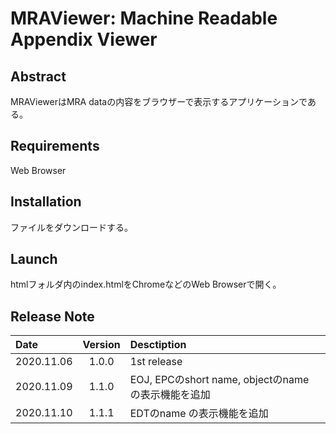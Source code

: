 # MRAViewer: Machine Readable Appendix Viewer

## Abstract

MRAViewerはMRA dataの内容をブラウザーで表示するアプリケーションである。  

## Requirements

Web Browser  

## Installation

ファイルをダウンロードする。  

## Launch

htmlフォルダ内のindex.htmlをChromeなどのWeb Browserで開く。

## Release Note

Date      |Version |Desctiption
:---------|:------:|:-----------
2020.11.06|1.0.0   | 1st release
2020.11.09|1.1.0   | EOJ, EPCのshort name, objectのname の表示機能を追加
2020.11.10|1.1.1   | EDTのname の表示機能を追加
